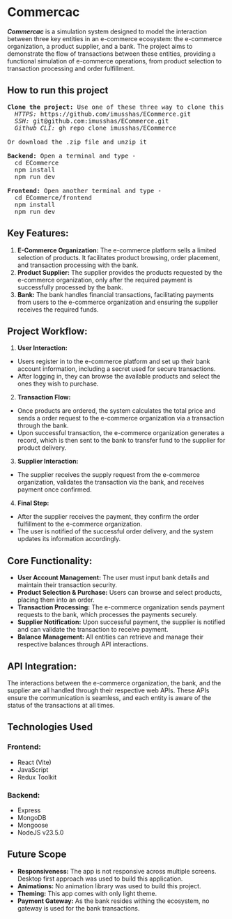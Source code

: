 # Commercac

***Commercac*** is a simulation system designed to model the interaction between three key entities in an e-commerce ecosystem: the e-commerce organization, a product supplier, and a bank. The project aims to demonstrate the flow of transactions between these entities, providing a functional simulation of e-commerce operations, from product selection to transaction processing and order fulfillment.

## How to run this project
<pre>
<strong>Clone the project:</strong> Use one of these three way to clone this project
  <em>HTTPS:</em> https://github.com/imusshas/ECommerce.git
  <em>SSH:</em> git@github.com:imusshas/ECommerce.git
  <em>Github CLI:</em> gh repo clone imusshas/ECommerce

Or download the .zip file and unzip it

<strong>Backend:</strong> Open a terminal and type -
  cd ECommerce
  npm install
  npm run dev

<strong>Frontend:</strong> Open another terminal and type -
  cd ECommerce/frontend
  npm install
  npm run dev
</pre>

## Key Features:
1. **E-Commerce Organization:** The e-commerce platform sells a limited selection of products. It facilitates product browsing, order placement, and transaction processing with the bank.
2. **Product Supplier:** The supplier provides the products requested by the e-commerce organization, only after the required payment is successfully processed by the bank.
3. **Bank:** The bank handles financial transactions, facilitating payments from users to the e-commerce organization and ensuring the supplier receives the required funds.

## Project Workflow:
1. **User Interaction:**
- Users register in to the e-commerce platform and set up their bank account information, including a secret used for secure transactions.
- After logging in, they can browse the available products and select the ones they wish to purchase.
2. **Transaction Flow:**
- Once products are ordered, the system calculates the total price and sends a order request to the e-commerce organization via a transaction through the bank.
- Upon successful transaction, the e-commerce organization generates a record, which is then sent to the bank to transfer fund to the supplier for product delivery.
3. **Supplier Interaction:**
- The supplier receives the supply request from the e-commerce organization, validates the transaction via the bank, and receives payment once confirmed.
4. **Final Step:**
- After the supplier receives the payment, they confirm the order fulfillment to the e-commerce organization.
- The user is notified of the successful order delivery, and the system updates its information accordingly.

## Core Functionality:
- **User Account Management:** The user must input bank details and maintain their transaction security.
- **Product Selection & Purchase:** Users can browse and select products, placing them into an order.
- **Transaction Processing:** The e-commerce organization sends payment requests to the bank, which processes the payments securely.
- **Supplier Notification:** Upon successful payment, the supplier is notified and can validate the transaction to receive payment.
- **Balance Management:** All entities can retrieve and manage their respective balances through API interactions.

## API Integration:
The interactions between the e-commerce organization, the bank, and the supplier are all handled through their respective web APIs. These APIs ensure the communication is seamless, and each entity is aware of the status of the transactions at all times.

## Technologies Used
### **Frontend:**
- React (Vite)
- JavaScript
- Redux Toolkit
### **Backend:**
- Express
- MongoDB
- Mongoose
- NodeJS v23.5.0

## Future Scope
- **Responsiveness:** The app is not responsive across multiple screens. Desktop first approach was used to build this application.
- **Animations:** No animation library was used to build this project.
- **Theming:** This app comes with only light theme.
- **Payment Gateway:** As the bank resides withing the ecosystem, no gateway is used for the bank transactions.